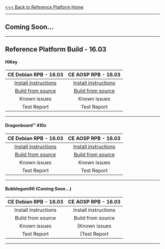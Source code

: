 [<<< Back to Reference Platform Home](https://github.com/96boards/documentation/wiki/Reference-Platform-Home)
***

## Coming Soon...

***

## Reference Platform Build - 16.03

#### HiKey



|   **CE Debian RPB - 16.03**   |    **CE AOSP RPB - 16.03**  |
|:-----------------------------:|:---------------------------:|
|    <a href="https://github.com/96boards/documentation/wiki/HiKey-RP-Download#your-build-choice" target="_blank">Install instructions</a>   |   <a href="https://github.com/96boards/documentation/wiki/HiKey-RP-Download#your-build-choice-1" target="_blank">Install instructions</a>  |
|    <a href="https://github.com/96boards/documentation/wiki/HiKey-RPB-Debian-Build-Source-16.03" target="_blank">Build from source</a>      |    <a href="https://github.com/96boards/documentation/wiki/HiKey-RPB-AOSP-Build-Source-16.03" target="_blank">Build from source</a>    |
|       Known issues        |      Known issues       |
|        Test Report        |       Test Report       |


***

#### Dragonboard™ 410c

|   **CE Debian RPB - 16.03**   |    **CE AOSP RPB - 16.03**  |
|:-----------------------------:|:---------------------------:|
|    <a href="https://github.com/96boards/documentation/wiki/DragonBoard™-410c-RP-Download#your-build-choice" target="_blank">Install instructions</a>   |   <a href="https://github.com/96boards/documentation/wiki/DragonBoard™-410c-RP-Download#your-build-choice-1" target="_blank">Install instructions</a>  |
|    <a href="https://github.com/96boards/documentation/wiki/DragonBoard™-410c-RPB-Debian-Build-Source-16.03" target="_blank">Build from source</a>      |    [Build from source]()    |
|       Known issues        |      Known issues       |
|        Test Report        |       Test Report       |

***

#### Bubblegum96 (Coming Soon...)

|   **CE Debian RPB - 16.03**   |    **CE AOSP RPB - 16.03**  |
|:-----------------------------:|:---------------------------:|
|    Install instructions   |   Install instructions  |
|    Build from source      |    Build from source    |
|       Known issues        |      [Known issues       |
|        Test Report       |       [Test Report       |

***